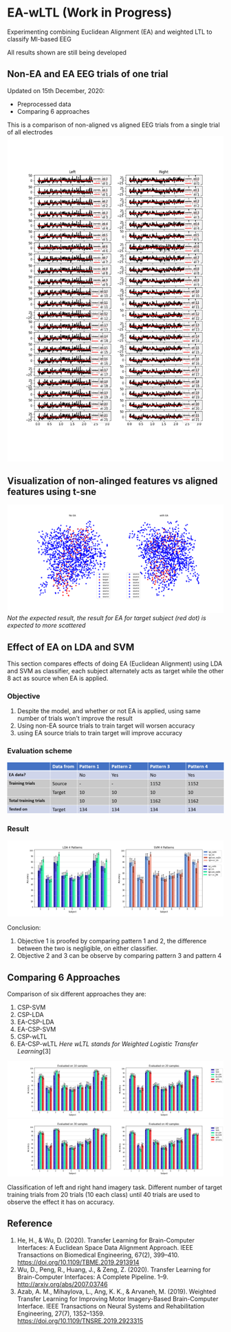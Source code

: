 # EA-wLTL (Work in Progress)
Experimenting combining Euclidean Alignment (EA) and weighted LTL to classify MI-based EEG 

All results shown are still being developed

## Non-EA and EA EEG trials of one trial
Updated on 15th December, 2020:
- Preprocessed data
- Comparing 6 approaches

This is a comparison of non-aligned vs aligned EEG trials from a single trial of all electrodes 
![nonEA_vs_EA](/img/nonEA_vs_EA.png)

## Visualization of non-alinged features vs aligned features using t-sne
![SNE_plot](/img/SNE_plot.png)
*Not the expected result, the result for EA for target subject (red dot) is expected to more scattered*

## Effect of EA on LDA and SVM
This section compares effects of doing EA (Euclidean Alignment) using LDA and SVM as classifier, each subject alternately acts as target while the other 8 act as source when EA is applied.

### Objective
1. Despite the model, and whether or not EA is applied, using same number of trials won't improve the result
2. Using non-EA source trials to train target will worsen accuracy
3. using EA source trials to train target will improve accuracy


### Evaluation scheme

![evaluation_scheme](/img/evaluation_scheme_4pat.png)

### Result
![evaluation_scheme](/img/svm_lda_4pat_bar.png)

Conclusion:
1. Objective 1 is proofed by comparing pattern 1 and 2, the difference between the two is negligible, on either classifier.
2. Objective 2 and 3 can be observe by comparing pattern 3 and pattern 4



## Comparing 6 Approaches
Comparison of six different approaches they are:
1. CSP-SVM
2. CSP-LDA
3. EA-CSP-LDA
4. EA-CSP-SVM
5. CSP-wLTL
6. EA-CSP-wLTL
*Here wLTL stands for Weighted Logistic Transfer Learning*[3]

![10_20_barplot](/img/[10_20]_barplot.png)
![30_40_barplot](/img/[30_40]_barplot.png)


Classification of left and right hand imagery task.
Different number of target training trials from 20 trials (10 each class) until 40 trials are used to observe the effect it has on accuracy.

## Reference
1. He, H., & Wu, D. (2020). Transfer Learning for Brain-Computer Interfaces: A Euclidean Space Data Alignment Approach. IEEE Transactions on Biomedical Engineering, 67(2), 399–410. https://doi.org/10.1109/TBME.2019.2913914
2. Wu, D., Peng, R., Huang, J., & Zeng, Z. (2020). Transfer Learning for Brain-Computer Interfaces: A Complete Pipeline. 1–9. http://arxiv.org/abs/2007.03746
3. Azab, A. M., Mihaylova, L., Ang, K. K., & Arvaneh, M. (2019). Weighted Transfer Learning for Improving Motor Imagery-Based Brain-Computer Interface. IEEE Transactions on Neural Systems and Rehabilitation Engineering, 27(7), 1352–1359. https://doi.org/10.1109/TNSRE.2019.2923315


